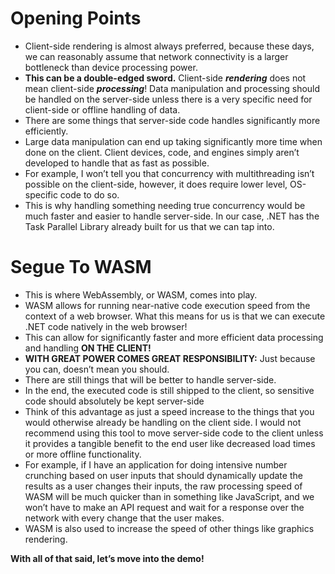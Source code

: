 # Opening Points
-   Client-side rendering is almost always preferred, because these days, we can reasonably assume that network connectivity is a larger bottleneck than device processing power.
-   **This can be a double-edged sword.** Client-side ***rendering*** does not mean client-side ***processing***! Data manipulation and processing should be handled on the server-side unless there is a very specific need for client-side or offline handling of data.
-   There are some things that server-side code handles significantly more efficiently.
-   Large data manipulation can end up taking significantly more time when done on the client. Client devices, code, and engines simply aren’t developed to handle that as fast as possible.
-   For example, I won’t tell you that concurrency with multithreading isn’t possible on the client-side, however, it does require lower level, OS-specific code to do so.
-   This is why handling something needing true concurrency would be much faster and easier to handle server-side. In our case, .NET has the Task Parallel Library already built for us that we can tap into.


# Segue To WASM
-   This is where WebAssembly, or WASM, comes into play.
-   WASM allows for running near-native code execution speed from the context of a web browser. What this means for us is that we can execute .NET code natively in the web browser!
-   This can allow for significantly faster and more efficient data processing and handling **ON THE CLIENT!**
-   **WITH GREAT POWER COMES GREAT RESPONSIBILITY:** Just because you can, doesn’t mean you should.
-   There are still things that will be better to handle server-side.
-   In the end, the executed code is still shipped to the client, so sensitive code should absolutely be kept server-side
-   Think of this advantage as just a speed increase to the things that you would otherwise already be handling on the client side. I would not recommend using this tool to move server-side code to the client unless it provides a tangible benefit to the end user like decreased load times or more offline functionality.
-   For example, if I have an application for doing intensive number crunching based on user inputs that should dynamically update the results as a user changes their inputs, the raw processing speed of WASM will be much quicker than in something like JavaScript, and we won’t have to make an API request and wait for a response over the network with every change that the user makes.
-   WASM is also used to increase the speed of other things like graphics rendering.

**With all of that said, let’s move into the demo!**
